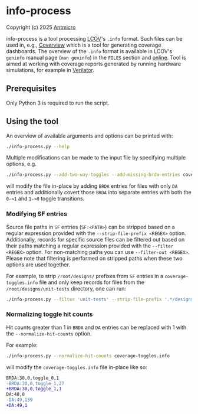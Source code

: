 # info-process

Copyright (c) 2025 [Antmicro](https://www.antmicro.com)

info-process is a tool processing [LCOV](https://github.com/linux-test-project/lcov)'s `.info` format.
Such files can be used in, e.g., [Coverview](https://github.com/antmicro/coverview) which is a tool for generating coverage dashboards.
The overview of the `.info` format is available in LCOV's `geninfo` manual page (`man geninfo`) in the `FILES` section and [online](https://manpages.debian.org/bookworm/lcov/geninfo.1.en.html#FILES).
Tool is aimed at working with coverage reports generated by running hardware simulations, for example in [Verilator](https://github.com/verilator/verilator).

## Prerequisites

Only Python 3 is required to run the script.

## Using the tool

An overview of available arguments and options can be printed with:

```bash
./info-process.py --help
```

Multiple modifications can be made to the input file by specifying multiple options, e.g.

```bash
./info-process.py --add-two-way-toggles --add-missing-brda-entries coverage-toggles.info
```

will modify the file in-place by adding `BRDA` entries for files with only `DA` entries and additionally covert those `BRDA` into separate entries with both the `0->1` and `1->0` toggle transitions.

### Modifying SF entries

Source file paths in `SF` entries (`SF:<PATH>`) can be stripped based on a regular expression provided with the `--strip-file-prefix <REGEX>` option.
Additionally, records for specific source files can be filtered out based on their paths matching a regular expression provided with the `--filter <REGEX>` option.
For non-matching paths you can use `--filter-out <REGEX>`.
Please note that filtering is performed on stripped paths when these two options are used together.

For example, to strip `/root/designs/` prefixes from `SF` entries in a `coverage-toggles.info` file and only keep records for files from the `/root/designs/unit-tests` directory, one can run:

```bash
./info-process.py --filter 'unit-tests' --strip-file-prefix '.*/designs/' coverage-toggles.info
```

### Normalizing toggle hit counts

Hit counts greater than 1 in `BRDA` and `DA` entries can be replaced with 1 with the `--normalize-hit-counts` option.

For example:
```bash
./info-process.py --normalize-hit-counts coverage-toggles.info
```

will modify the `coverage-toggles.info` file in-place like so:

```diff
BRDA:30,0,toggle_0,1
-BRDA:30,0,toggle_1,27
+BRDA:30,0,toggle_1,1
DA:48,0
-DA:49,159
+DA:49,1
```

